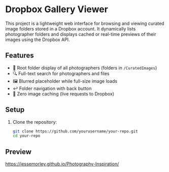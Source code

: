 # Dropbox Gallery Viewer

This project is a lightweight web interface for browsing and viewing curated image folders stored in a Dropbox account. It dynamically lists photographer folders and displays cached or real-time previews of their images using the Dropbox API.

## Features

- 📁 Root folder display of all photographers (folders in `/CuratedImages`)
- 🔍 Full-text search for photographers and files
- 🖼️ Blurred placeholder while full-size image loads
- ↩️ Folder navigation with back button
- 🧠 Zero image caching (live requests to Dropbox)

## Setup

1. Clone the repository:

   ```bash
   git clone https://github.com/yourusername/your-repo.git
   cd your-repo

## Preview
https://jessemorley.github.io/Photography-Inspiration/
